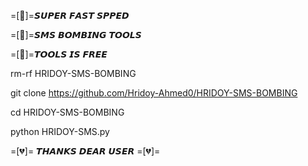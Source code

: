 =[💙]=𝙎𝙐𝙋𝙀𝙍 𝙁𝘼𝙎𝙏 𝙎𝙋𝙋𝙀𝘿

=[💙]=𝙎𝙈𝙎 𝘽𝙊𝙈𝘽𝙄𝙉𝙂 𝙏𝙊𝙊𝙇𝙎

=[💙]=𝙏𝙊𝙊𝙇𝙎 𝙄𝙎 𝙁𝙍𝙀𝙀

rm-rf  HRIDOY-SMS-BOMBING

git clone https://github.com/Hridoy-Ahmed0/HRIDOY-SMS-BOMBING

cd HRIDOY-SMS-BOMBING

python HRIDOY-SMS.py

=[💔]= 𝙏𝙃𝘼𝙉𝙆𝙎 𝘿𝙀𝘼𝙍 𝙐𝙎𝙀𝙍 =[💔]=
